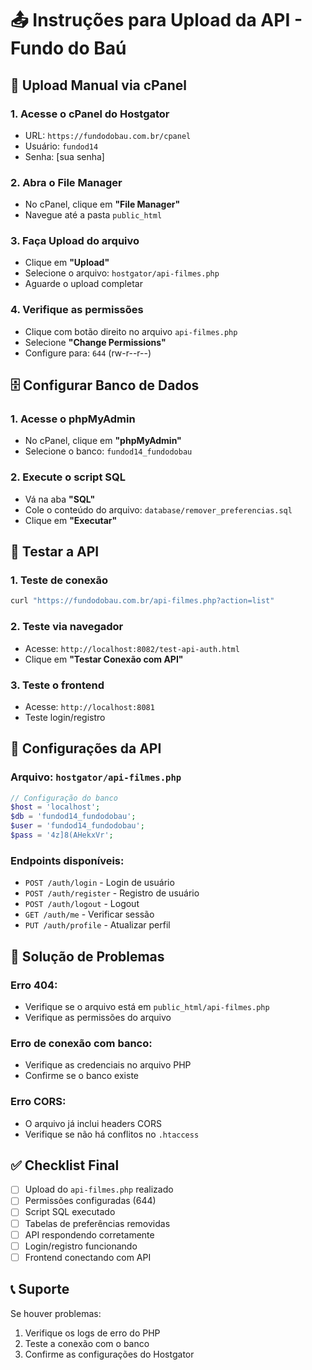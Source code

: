 # 📤 Instruções para Upload da API - Fundo do Baú

## 🚀 **Upload Manual via cPanel**

### **1. Acesse o cPanel do Hostgator**
- URL: `https://fundodobau.com.br/cpanel`
- Usuário: `fundod14`
- Senha: [sua senha]

### **2. Abra o File Manager**
- No cPanel, clique em **"File Manager"**
- Navegue até a pasta `public_html`

### **3. Faça Upload do arquivo**
- Clique em **"Upload"**
- Selecione o arquivo: `hostgator/api-filmes.php`
- Aguarde o upload completar

### **4. Verifique as permissões**
- Clique com botão direito no arquivo `api-filmes.php`
- Selecione **"Change Permissions"**
- Configure para: `644` (rw-r--r--)

## 🗄️ **Configurar Banco de Dados**

### **1. Acesse o phpMyAdmin**
- No cPanel, clique em **"phpMyAdmin"**
- Selecione o banco: `fundod14_fundodobau`

### **2. Execute o script SQL**
- Vá na aba **"SQL"**
- Cole o conteúdo do arquivo: `database/remover_preferencias.sql`
- Clique em **"Executar"**

## 🧪 **Testar a API**

### **1. Teste de conexão**
```bash
curl "https://fundodobau.com.br/api-filmes.php?action=list"
```

### **2. Teste via navegador**
- Acesse: `http://localhost:8082/test-api-auth.html`
- Clique em **"Testar Conexão com API"**

### **3. Teste o frontend**
- Acesse: `http://localhost:8081`
- Teste login/registro

## 🔧 **Configurações da API**

### **Arquivo: `hostgator/api-filmes.php`**
```php
// Configuração do banco
$host = 'localhost';
$db = 'fundod14_fundodobau';
$user = 'fundod14_fundodobau';
$pass = '4z]8(AHekxVr';
```

### **Endpoints disponíveis:**
- `POST /auth/login` - Login de usuário
- `POST /auth/register` - Registro de usuário
- `POST /auth/logout` - Logout
- `GET /auth/me` - Verificar sessão
- `PUT /auth/profile` - Atualizar perfil

## 🚨 **Solução de Problemas**

### **Erro 404:**
- Verifique se o arquivo está em `public_html/api-filmes.php`
- Verifique as permissões do arquivo

### **Erro de conexão com banco:**
- Verifique as credenciais no arquivo PHP
- Confirme se o banco existe

### **Erro CORS:**
- O arquivo já inclui headers CORS
- Verifique se não há conflitos no `.htaccess`

## ✅ **Checklist Final**

- [ ] Upload do `api-filmes.php` realizado
- [ ] Permissões configuradas (644)
- [ ] Script SQL executado
- [ ] Tabelas de preferências removidas
- [ ] API respondendo corretamente
- [ ] Login/registro funcionando
- [ ] Frontend conectando com API

## 📞 **Suporte**

Se houver problemas:
1. Verifique os logs de erro do PHP
2. Teste a conexão com o banco
3. Confirme as configurações do Hostgator
